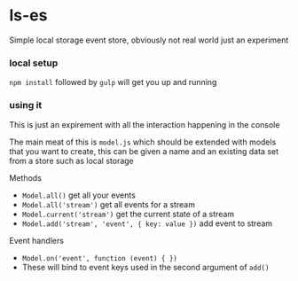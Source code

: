 # ls-es
Simple local storage event store, obviously not real world just an experiment

### local setup
`npm install` followed by `gulp` will get you up and running

### using it
This is just an expirement with all the interaction happening in the console

The main meat of this is `model.js` which should be extended with models that you want to create, this can be given a name and an existing data set from a store such as local storage

Methods
 - `Model.all()` get all your events
 - `Model.all('stream')` get all events for a stream
 - `Model.current('stream')` get the current state of a stream
 - `Model.add('stream', 'event', { key: value })` add event to stream
 
Event handlers
 - `Model.on('event', function (event) { })`
 - These will bind to event keys used in the second argument of `add()`
